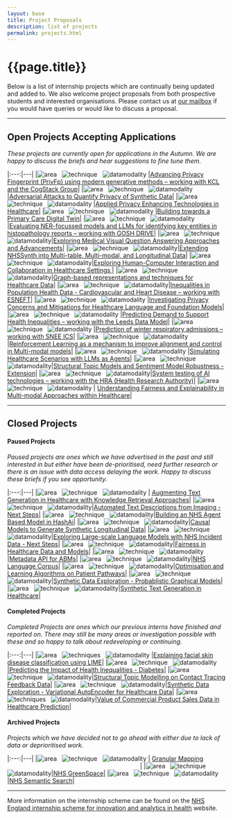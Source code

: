 ```yaml
---
layout: base
title: Project Proposals
description: list of projects
permalink: projects.html
---
```


# {{page.title}}

Below is a list of internship projects which are continually being updated and added to. We also welcome project proposals from both prospective students and interested organisations.  Please contact us at <a href="mailto:datascience@nhs.net">our mailbox</a> if you would have queries or would like to discuss a proposal.

---

## Open Projects Accepting Applications
*These projects are currently open for applications in the Autumn.  We are happy to discuss the briefs and hear suggestions to fine tune them.*

|:---:|---|
|![area](https://img.shields.io/badge/Synthetic-brightgreen) &nbsp; ![technique](https://img.shields.io/badge/Privacy-lightgrey) &nbsp; ![datamodality](https://img.shields.io/badge/Text-9cf) |[Advancing Privacy Fingerprint (PrivFp) using modern generative methods – working with KCL and the CogStack Group](https://nhsx.github.io/nhsx-internship-projects/advancing-privfp-foresight/)|
|![area](https://img.shields.io/badge/Synthetic-brightgreen) &nbsp; ![technique](https://img.shields.io/badge/Adversarial-lightgrey) &nbsp; ![datamodality](https://img.shields.io/badge/Tabular-green) |[Adversarial Attacks to Quantify Privacy of Synthetic Data](https://nhsx.github.io/nhsx-internship-projects/synthetic-adversarial-suite/)|
|![area](https://img.shields.io/badge/PETs-red) &nbsp; ![technique](https://img.shields.io/badge/Encryption-lightgrey) &nbsp; ![datamodality](https://img.shields.io/badge/Tabular-green) |[Applied Privacy Enhancing Technologies in Healthcare](https://nhsx.github.io/nhsx-internship-projects/pets-in-healthcare/)|
|![area](https://img.shields.io/badge/Synthetic-brightgreen) &nbsp; ![technique](https://img.shields.io/badge/DigitalTwin-lightgrey) &nbsp; ![datamodality](https://img.shields.io/badge/Tabular-green) |[Building towards a Primary Care Digital Twin](https://nhsx.github.io/nhsx-internship-projects/digital-twin/)|
|![area](https://img.shields.io/badge/NLP-yellow) &nbsp; ![technique](https://img.shields.io/badge/NER-lightgrey) &nbsp; ![datamodality](https://img.shields.io/badge/Text-9cf) |[Evaluating NER-focussed models and LLMs for identifying key entities in histopathology reports – working with GOSH DRIVE](https://nhsx.github.io/nhsx-internship-projects/eval-ner-histopathology-goshdrive/)|
|![area](https://img.shields.io/badge/NLP-yellow) &nbsp; ![technique](https://img.shields.io/badge/VQA-lightgrey) &nbsp; ![datamodality](https://img.shields.io/badge/MultiModal-blueviolet)|[Exploring Medical Visual Question Answering Approaches and Advancements](https://nhsx.github.io/nhsx-internship-projects/visual-question-answer/)|
|![area](https://img.shields.io/badge/Synthetic-brightgreen) &nbsp; ![technique](https://img.shields.io/badge/VAE-lightgrey) &nbsp; ![datamodality](https://img.shields.io/badge/Tabular-green)|[Extending NHSSynth into Multi-table, Multi-modal, and Longitudinal Data](https://nhsx.github.io/nhsx-internship-projects/nhs-synth-extended/)|
|![area](https://img.shields.io/badge/MachineLearning-blue) &nbsp; ![technique](https://img.shields.io/badge/DecisionSupport-lightgrey) &nbsp; ![datamodality](https://img.shields.io/badge/Tabular-green)|[Exploring Human-Computer Interaction and Collaboration in Healthcare Settings ](https://nhsx.github.io/nhsx-internship-projects/human-computer-interaction/)|
|![area](https://img.shields.io/badge/Graphs-yellowgreen) &nbsp; ![technique](https://img.shields.io/badge/Longitudinal-lightgrey) &nbsp; ![datamodality](https://img.shields.io/badge/Tabular-green)|[Graph-based representations and techniques for Healthcare Data](https://nhsx.github.io/nhsx-internship-projects/graph-rep-tech/)|
|![area](https://img.shields.io/badge/MachineLearning-blue) &nbsp; ![technique](https://img.shields.io/badge/Classification-lightgrey) &nbsp; ![datamodality](https://img.shields.io/badge/Tabular-green)|[Inequalities in Population Health Data - Cardiovascular and Heart Disease – working with ESNEFT](https://nhsx.github.io/nhsx-internship-projects/inequalities-population-health-esneft-extend/)|
|![area](https://img.shields.io/badge/NLP-yellow) &nbsp; ![technique](https://img.shields.io/badge/Foundation-lightgrey) &nbsp; ![datamodality](https://img.shields.io/badge/MultiModal-blueviolet) |[Investigating Privacy Concerns and Mitigations for Healthcare Language and Foundation Models](https://nhsx.github.io/nhsx-internship-projects/language-foundation-privacy-concern-mitigation/)|
|![area](https://img.shields.io/badge/MachineLearning-blue) &nbsp; ![technique](https://img.shields.io/badge/Classification-lightgrey) &nbsp; ![datamodality](https://img.shields.io/badge/Tabular-green) |[Predicting Demand to Support Health Inequalities – working with the Leeds Data Model](https://nhsx.github.io/nhsx-internship-projects/predict-demand-leeds-data-model/)|
|![area](https://img.shields.io/badge/MachineLearning-blue) &nbsp; ![technique](https://img.shields.io/badge/Prediction-lightgrey) &nbsp; ![datamodality](https://img.shields.io/badge/Tabular-green) |[Prediction of winter respiratory admissions – working with SNEE ICS](https://nhsx.github.io/nhsx-internship-projects/winter-respiratory-admission-prediction/)|
|![area](https://img.shields.io/badge/NLP-yellow) &nbsp; ![technique](https://img.shields.io/badge/ReinforcementLearning-lightgrey) &nbsp; ![datamodality](https://img.shields.io/badge/MultiModal-blueviolet) |[Reinforcement Learning as a mechanism to improve alignment and control in Multi-modal models](https://nhsx.github.io/nhsx-internship-projects/multi-modal-reinforce/)|
|![area](https://img.shields.io/badge/Simulation-darkblue) &nbsp; ![technique](https://img.shields.io/badge/ABM-lightgrey) &nbsp; ![datamodality](https://img.shields.io/badge/Text-9cf) |[Simulating Healthcare Scenarios with LLMs as Agents](https://nhsx.github.io/nhsx-internship-projects/llm-abm-simulation/)|
|![area](https://img.shields.io/badge/NLP-yellow) &nbsp; ![technique](https://img.shields.io/badge/STM-lightgrey) &nbsp; ![datamodality](https://img.shields.io/badge/Text-9cf)|[Structural Topic Models and Sentiment Model Robustness - Extension](https://nhsx.github.io/nhsx-internship-projects/stm-sentiment-robustness/)| 
|![area](https://img.shields.io/badge/Explainability-orange) &nbsp; ![technique](https://img.shields.io/badge/AISafety-lightgrey) &nbsp; ![datamodality](https://img.shields.io/badge/MultiModal-blueviolet)|[System testing of AI technologies – working with the HRA (Health Research Authority)](https://nhsx.github.io/nhsx-internship-projects/system-testing/)| 
|![area](https://img.shields.io/badge/Explainability-orange) &nbsp; ![technique](https://img.shields.io/badge/Fairness-lightgrey) &nbsp; ![datamodality](https://img.shields.io/badge/MultiModal-blueviolet) | [Understanding Fairness and Explainability in Multi-modal Approaches within Healthcare](https://nhsx.github.io/nhsx-internship-projects/advances-modalities-explainability/)|

---
## Closed Projects

#### Paused Projects
*Paused projects are ones which we have advertised in the past and still interested in but either have been de-prioritised, need further research or there is an issue with data access delaying the work.  Happy to discuss these briefs if you see opportunity.*

|:---:|---|
|![area](https://img.shields.io/badge/NLP-yellow) &nbsp; ![technique](https://img.shields.io/badge/GenerativeLanguage-lightgrey) &nbsp; ![datamodality](https://img.shields.io/badge/Text-9cf)  | [Augmenting Text Generation in Healthcare with Knowledge Retrieval Approaches](https://nhsx.github.io/nhsx-internship-projects/text-generation-knowledge-retreival/)|
|![area](https://img.shields.io/badge/NLP-yellow) &nbsp; ![technique](https://img.shields.io/badge/Embeddings-lightgrey) &nbsp; ![datamodality](https://img.shields.io/badge/MultiModal-blueviolet)|[Automated Text Descriptions from Imaging - Next Steps](https://nhsx.github.io/nhsx-internship-projects/text-description-imaging/)|
|![area](https://img.shields.io/badge/Simulation-darkblue) &nbsp; ![technique](https://img.shields.io/badge/ABM-lightgrey) &nbsp; ![datamodality](https://img.shields.io/badge/Tabular-green)|[Building an NHS Agent Based Model in HashAi](https://nhsx.github.io/nhsx-internship-projects/agent-based-model-hash-ai/)|
|![area](https://img.shields.io/badge/Synthetic-brightgreen) &nbsp; ![technique](https://img.shields.io/badge/DAGs-lightgrey) &nbsp; ![datamodality](https://img.shields.io/badge/Tabular-green)|[Causal Models to Generate Synthetic Longitudinal Data](https://nhsx.github.io/nhsx-internship-projects/causal-models-synthetic-longitudinal/)|
|![area](https://img.shields.io/badge/NLP-yellow) &nbsp; ![technique](https://img.shields.io/badge/Embeddings-lightgrey) &nbsp; ![datamodality](https://img.shields.io/badge/Text-9cf)|[Exploring Large-scale Language Models with NHS Incident Data - Next Steps](https://nhsx.github.io/nhsx-internship-projects/incident-language-model-update/)|
|![area](https://img.shields.io/badge/Explainability-orange) &nbsp; ![technique](https://img.shields.io/badge/Equity-lightgrey) &nbsp; ![datamodality](https://img.shields.io/badge/Tabular-green)|[Fairness in Healthcare Data and Models](https://nhsx.github.io/nhsx-internship-projects/fairness-measures/)|
|![area](https://img.shields.io/badge/Simulation-darkblue) &nbsp; ![technique](https://img.shields.io/badge/ABM-lightgrey) &nbsp; ![datamodality](https://img.shields.io/badge/MultiModal-blueviolet)|[Metadata API for ABMs](https://nhsx.github.io/nhsx-internship-projects/metadata-api-abm/)|
|![area](https://img.shields.io/badge/NLP-yellow) &nbsp; ![technique](https://img.shields.io/badge/Curation-lightgrey) &nbsp; ![datamodality](https://img.shields.io/badge/Text-9cf)|[NHS Language Corpus](https://nhsx.github.io/nhsx-internship-projects/nhs-language-corpus/)|
|![area](https://img.shields.io/badge/Synthetic-brightgreen) &nbsp; ![technique](https://img.shields.io/badge/QLearning-lightgrey) &nbsp; ![datamodality](https://img.shields.io/badge/Tabular-green)|[Optimisation and Learning Algorithms on Patient Pathways](https://nhsx.github.io/nhsx-internship-projects/synthea-learning/)|
|![area](https://img.shields.io/badge/Synthetic-brightgreen) &nbsp; ![technique](https://img.shields.io/badge/BayesianNetworks-lightgrey) &nbsp; ![datamodality](https://img.shields.io/badge/Tabular-green)|[Synthetic Data Exploration - Probablistic Graphical Models](https://nhsx.github.io/nhsx-internship-projects/synthetic-data-exploration-probablistic-graphical-models/)|
|![area](https://img.shields.io/badge/NLP-yellow) &nbsp; ![technique](https://img.shields.io/badge/SyntheticGeneration-lightgrey) &nbsp; ![datamodality](https://img.shields.io/badge/Text-9cf)|[Synthetic Text Generation in Healthcare](https://nhsx.github.io/nhsx-internship-projects/synthetic-data-exploration-text/)|

#### Completed Projects
*Completed Projects are ones which our previous interns have finished and reported on.  There may still be many areas or investigation possible with these and so happy to talk about redeveloping or continuing.*

|:---:|---|
|![area](https://img.shields.io/badge/Explainability-orange)  &nbsp; ![techniques](https://img.shields.io/badge/LIME-lightgrey)  &nbsp; ![datamodality](https://img.shields.io/badge/Images-ff69b4) |[Explaining facial skin disease classification using LIME](https://nhsx.github.io/nhsx-internship-projects/explaining-classification-using-lime/)|
|![area](https://img.shields.io/badge/MachineLearning-blue) &nbsp; ![technique](https://img.shields.io/badge/Classification-lightgrey) &nbsp; ![datamodality](https://img.shields.io/badge/Tabular-green)|[Predicting the Impact of Health Inequalities - Diabetes](https://nhsx.github.io/nhsx-internship-projects/population-health-and-inequalities/)|
|![area](https://img.shields.io/badge/NLP-yellow) &nbsp; ![technique](https://img.shields.io/badge/STM-lightgrey) &nbsp; ![datamodality](https://img.shields.io/badge/Text-9cf)|[Structural Topic Modelling on Contact Tracing Feedback Data](https://nhsx.github.io/nhsx-internship-projects/structural-topic-modelling-contact-tracing-feedback)|
|![area](https://img.shields.io/badge/Synthetic-brightgreen) &nbsp; ![technique](https://img.shields.io/badge/VAE-lightgrey) &nbsp; ![datamodality](https://img.shields.io/badge/Tabular-green)|[Synthetic Data Exploration - Variational AutoEncoder for Healthcare Data](https://nhsx.github.io/nhsx-internship-projects/synthetic-data-exploration-vae/)|
|![area](https://img.shields.io/badge/MachineLearning-blue) &nbsp; ![techniques](https://img.shields.io/badge/ModelClassReliance-lightgrey) &nbsp; ![datamodality](https://img.shields.io/badge/Tabular-green)|[Value of Commercial Product Sales Data in Healthcare Prediction](https://nhsx.github.io/nhsx-internship-projects/commercial-data-healthcare-predictions/)|

#### Archived Projects
*Projects which we have decided not to go ahead with either due to lack of data or deprioritised work.*

|:---:|---|
|![area](https://img.shields.io/badge/Geospatial-blue) &nbsp; ![technique](https://img.shields.io/badge/Curation-lightgrey)  &nbsp; ![datamodality](https://img.shields.io/badge/Tabular-green) | [Granular Mapping](https://nhsx.github.io/nhsx-internship-projects/granular-mapping/) &ensp; &ensp; &ensp; &ensp; &ensp; &ensp; &ensp; &ensp; &ensp; &ensp; &ensp; &ensp; &ensp; &ensp; &ensp; &ensp; &ensp; &ensp; &ensp; &ensp; &ensp; &ensp; &ensp; &ensp; &ensp; &ensp; &ensp; &ensp; &ensp; &ensp; &ensp; &ensp; |
|![area](https://img.shields.io/badge/Sustainability-red) &nbsp; ![technique](https://img.shields.io/badge/ImageSegmentation-lightgrey)  &nbsp; ![datamodality](https://img.shields.io/badge/Images-ff69b4)|[NHS GreenSpace](https://nhsx.github.io/nhsx-internship-projects/nhs-greenspace/)|
|![area](https://img.shields.io/badge/NLP-yellow) &nbsp; ![technique](https://img.shields.io/badge/SematicSearch-lightgrey) &nbsp; ![datamodality](https://img.shields.io/badge/MultiModal-blueviolet)|[NHS Semantic Search](https://nhsx.github.io/nhsx-internship-projects/nhs-semantic-search/)|

---
More information on the internship scheme can be found on the [NHS England internship scheme for innovation and analytics in health](https://www.nhsx.nhs.uk/key-tools-and-info/nhsx-analytics-unit/nhsx-internship-scheme-innovation-and-analytics-health/) website.
